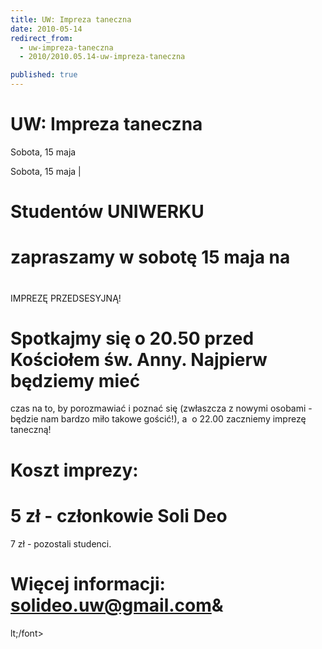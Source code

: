 ```yaml
---
title: UW: Impreza taneczna
date: 2010-05-14
redirect_from: 
  - uw-impreza-taneczna
  - 2010/2010.05.14-uw-impreza-taneczna

published: true
---
```




# UW: Impreza taneczna

<time>Sobota, 15 maja</time>

Sobota, 15 maja | 
# Studentów UNIWERKU
# zapraszamy w sobotę 15 maja na
# 
IMPREZĘ PRZEDSESYJNĄ!
# Spotkajmy się o 20.50 przed Kościołem św. Anny. Najpierw będziemy mieć
czas na to, by porozmawiać i poznać 
się (zwłaszcza z nowymi osobami - będzie nam bardzo miło takowe gościć!), a&nbsp;&nbsp;o 22.00 zaczniemy imprezę taneczną!
# Koszt imprezy:
# 5 zł - członkowie Soli Deo
7 zł - pozostali studenci.
# Więcej informacji: solideo.uw@gmail.com&
lt;/font>

<!--CONTENT FROM OLD SERVER (jos before 2013): Sobota, 15 maja | 
# Studentów UNIWERKU
# zapraszamy w sobotę 15 maja na
# IMPREZĘ PRZEDSESYJNĄ!
# Spotkajmy się o 20.50 przed Kościołem św. Anny. Najpierw będziemy mieć
czas na to, by porozmawiać i poznać się (zwłaszcza z nowymi osobami - będzie nam bardzo miło takowe gościć!), a&nbsp;&nbsp;o 22.00 zaczniemy imprezę taneczną!
# Koszt imprezy:
# 5 zł - członkowie Soli Deo
7 zł - pozostali studenci.
# Więcej informacji: solideo.uw@gmail.com                                                      
-->

<!--{{json:{"created_date":"2010-05-14 18:22:33","publish_down":"0000-00-00 00:00:00","id":"945"}}}-->